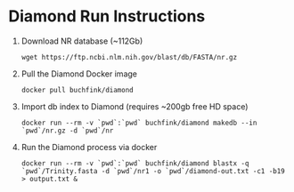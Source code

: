 # Diamond Run Instructions

1. Download NR database (~112Gb)

	```wget https://ftp.ncbi.nlm.nih.gov/blast/db/FASTA/nr.gz```

2. Pull the Diamond Docker image

	```docker pull buchfink/diamond```
	
3. Import db index to Diamond (requires ~200gb free HD space)

	```docker run --rm -v `pwd`:`pwd` buchfink/diamond makedb --in `pwd`/nr.gz -d `pwd`/nr```

4. Run the Diamond process via docker

	```docker run --rm -v `pwd`:`pwd` buchfink/diamond blastx -q `pwd`/Trinity.fasta -d `pwd`/nr1 -o `pwd`/diamond-out.txt -c1 -b19  > output.txt &```


